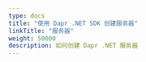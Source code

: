 ```yaml
---
type: docs
title: "使用 Dapr .NET SDK 创建服务器"
linkTitle: "服务器"
weight: 50000
description: 如何创建 Dapr .NET 服务器
---
```



